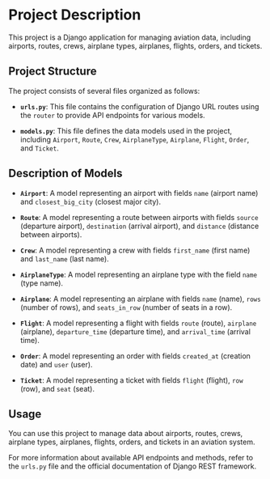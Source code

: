 # Project Description

This project is a Django application for managing aviation data, including airports, routes, crews, airplane types, airplanes, flights, orders, and tickets.

## Project Structure

The project consists of several files organized as follows:

- **`urls.py`**: This file contains the configuration of Django URL routes using the `router` to provide API endpoints for various models.

- **`models.py`**: This file defines the data models used in the project, including `Airport`, `Route`, `Crew`, `AirplaneType`, `Airplane`, `Flight`, `Order`, and `Ticket`.

## Description of Models

- **`Airport`**: A model representing an airport with fields `name` (airport name) and `closest_big_city` (closest major city).

- **`Route`**: A model representing a route between airports with fields `source` (departure airport), `destination` (arrival airport), and `distance` (distance between airports).

- **`Crew`**: A model representing a crew with fields `first_name` (first name) and `last_name` (last name).

- **`AirplaneType`**: A model representing an airplane type with the field `name` (type name).

- **`Airplane`**: A model representing an airplane with fields `name` (name), `rows` (number of rows), and `seats_in_row` (number of seats in a row).

- **`Flight`**: A model representing a flight with fields `route` (route), `airplane` (airplane), `departure_time` (departure time), and `arrival_time` (arrival time).

- **`Order`**: A model representing an order with fields `created_at` (creation date) and `user` (user).

- **`Ticket`**: A model representing a ticket with fields `flight` (flight), `row` (row), and `seat` (seat).

## Usage

You can use this project to manage data about airports, routes, crews, airplane types, airplanes, flights, orders, and tickets in an aviation system.

For more information about available API endpoints and methods, refer to the `urls.py` file and the official documentation of Django REST framework.
